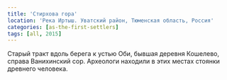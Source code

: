 ```yaml
---
title: 'Стирхова гора'
location: 'Река Иртыш. Уватский район, Тюменская область, Россия'
categories: [as-the-first-settlers]
tags: [all, 2015]
---
```


Старый тракт вдоль берега к устью Оби, бывшая деревня Кошелево, справа Ванихинский сор. Археологи находили в этих местах стоянки древнего человека.